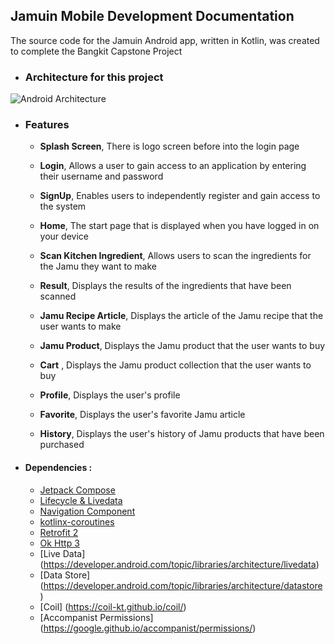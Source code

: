 ## Jamuin Mobile Development Documentation

The source code for the Jamuin Android app, written in Kotlin, was created to complete the Bangkit Capstone Project

- ### Architecture for this project
![Android Architecture](https://github.com/JamuIn/android/assets/72461302/f3668a9c-f862-4898-9082-896c056655c6)

- ### Features

  - **Splash Screen**, There is logo screen before into the login page

  - **Login**, Allows a user to gain access to an application by entering their username and password

  - **SignUp**, Enables users to independently register and gain access to the system

  - **Home**, The start page that is displayed when you have logged in on your device

  - **Scan Kitchen Ingredient**, Allows users to scan the ingredients for the Jamu they want to make

  - **Result**, Displays the results of the ingredients that have been scanned

  - **Jamu Recipe Article**, Displays the article of the Jamu recipe that the user wants to make

  - **Jamu Product**, Displays the Jamu product that the user wants to buy

  - **Cart** , Displays the Jamu product collection that the user wants to buy

  - **Profile**, Displays the user's profile

  - **Favorite**, Displays the user's favorite Jamu article

   - **History**, Displays the user's history of Jamu products that have been purchased

* #### Dependencies :
  - [Jetpack Compose](https://developer.android.com/jetpack/compose)
  - [Lifecycle & Livedata](https://developer.android.com/jetpack/androidx/releases/lifecycle)
  - [Navigation Component](https://developer.android.com/jetpack/androidx/releases/navigation)
  - [kotlinx-coroutines](https://developer.android.com/kotlin/coroutines)
  - [Retrofit 2](https://square.github.io/retrofit/)
  - [Ok Http 3](https://square.github.io/okhttp/)
  - [Live Data] (https://developer.android.com/topic/libraries/architecture/livedata)
  - [Data Store] (https://developer.android.com/topic/libraries/architecture/datastore)
  - [Coil] (https://coil-kt.github.io/coil/)
  - [Accompanist Permissions] (https://google.github.io/accompanist/permissions/)
